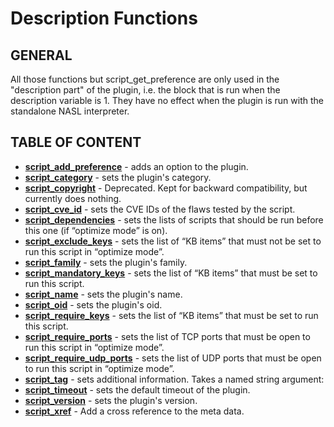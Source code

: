 # Description Functions

## GENERAL

All those functions but script_get_preference are only used in the "description part" of the plugin, i.e. the block that is run when the description variable is 1. They have no effect when the plugin is run with the standalone NASL interpreter.


## TABLE OF CONTENT

- **[script_add_preference](script_add_preference.md)** - adds an option to the plugin. 
- **[script_category](script_category.md)** - sets the plugin's category.
- **[script_copyright](script_copyright.md)** - Deprecated. Kept for backward compatibility, but currently does nothing.
- **[script_cve_id](script_cve_id.md)** - sets the CVE IDs of the flaws tested by the script. 
- **[script_dependencies](script_dependencies.md)** - sets the lists of scripts that should be run before this one (if “optimize mode” is on). 
- **[script_exclude_keys](script_exclude_keys.md)** - sets the list of “KB items” that must not be set to run this script in “optimize mode”. 
- **[script_family](script_family.md)** - sets the plugin's family.
- **[script_mandatory_keys](script_mandatory_keys.md)** - sets the list of “KB items” that must be set to run this script.
- **[script_name](script_name.md)** - sets the plugin's name.
- **[script_oid](script_oid.md)** - sets the plugin's oid.
- **[script_require_keys](script_require_keys.md)** - sets the list of “KB items” that must be set to run this script.
- **[script_require_ports](script_require_ports.md)** - sets the list of TCP ports that must be open to run this script in “optimize mode”.
- **[script_require_udp_ports](script_require_udp_ports.md)** - sets the list of UDP ports that must be open to run this script in “optimize mode”.
- **[script_tag](script_tag.md)** - sets additional information. Takes a named string argument:
- **[script_timeout](script_timeout.md)** - sets the default timeout of the plugin.
- **[script_version](script_version.md)** - sets the plugin's version.
- **[script_xref](script_xref.md)** - Add a cross reference to the meta data.